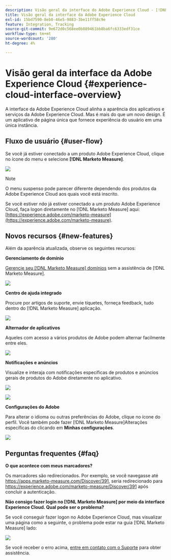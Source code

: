 ```yaml
---
description: Visão geral da interface do Adobe Experience Cloud - [!DNL Marketo Measure]
title: Visão geral da interface da Adobe Experience Cloud
exl-id: 15bd7590-8eb0-46e5-9883-3be11ff58c9e
feature: Integration, Tracking
source-git-commit: 9e672d0c568ee0b889461bb8ba6fc6333edf31ce
workflow-type: tm+mt
source-wordcount: '280'
ht-degree: 4%

---
```


# Visão geral da interface da Adobe Experience Cloud {#experience-cloud-interface-overview}

A interface da Adobe Experience Cloud alinha a aparência dos aplicativos e serviços da Adobe Experience Cloud. Mas é mais do que um novo design. É um aplicativo de página única que fornece experiência do usuário em uma única instância.

## Fluxo de usuário {#user-flow}

Se você já estiver conectado a um produto Adobe Experience Cloud, clique no ícone do menu e selecione **[!DNL Marketo Measure]**.

![](assets/unified-shell-overview-4.png)

>[!NOTE]
>
>O menu suspenso pode parecer diferente dependendo dos produtos da Adobe Experience Cloud aos quais você está inscrito.

Se você estiver _não_ já estiver conectado a um produto Adobe Experience Cloud, faça logon diretamente no [!DNL Marketo Measure] aqui: [https://experience.adobe.com/marketo-measure](https://experience.adobe.com/marketo-measure).

## Novos recursos {#new-features}

Além da aparência atualizada, observe os seguintes recursos:

**Gerenciamento de domínio**

[Gerencie seu [!DNL Marketo Measure] domínios](/help/marketo-measure-and-adobe/domain-management.md) sem a assistência de [!DNL Marketo Measure].

![](assets/unified-shell-overview-5.png)

**Centro de ajuda integrado**

Procure por artigos de suporte, envie tíquetes, forneça feedback, tudo dentro do [!DNL Marketo Measure] aplicação.

![](assets/unified-shell-overview-6.png)

**Alternador de aplicativos**

Aqueles com acesso a vários produtos de Adobe podem alternar facilmente entre eles.

![](assets/unified-shell-overview-7.png)

**Notificações e anúncios**

Visualize e interaja com notificações específicas de produtos e anúncios gerais de produtos do Adobe diretamente no aplicativo.

![](assets/unified-shell-overview-8.png)

![](assets/unified-shell-overview-9.png)

**Configurações do Adobe**

Para alterar o idioma ou outras preferências do Adobe, clique no ícone do perfil. Você também pode fazer [!DNL Marketo Measure]Alterações específicas do clicando em **Minhas configurações**.

![](assets/unified-shell-overview-10.png)

## Perguntas frequentes {#faq}

**O que acontece com meus marcadores?**

Os marcadores são redirecionados. Por exemplo, se você navegasse até https://apps.marketo-measure.com/Discover/391, seria redirecionado para https://experience.adobe.com/marketo-measure/Discover/391 após concluir a autenticação.

**Não consigo fazer login no [!DNL Marketo Measure] por meio da interface Experience Cloud. Qual pode ser o problema?**

Se você conseguir fazer logon no Adobe Experience Cloud, mas visualizar uma página como a seguinte, o problema pode estar na guia [!DNL Marketo Measure] lado:

![](assets/unified-shell-overview-11.png)

Se você receber o erro acima, [entre em contato com o Suporte](https://nation.marketo.com/t5/support/ct-p/Support) para obter assistência.
